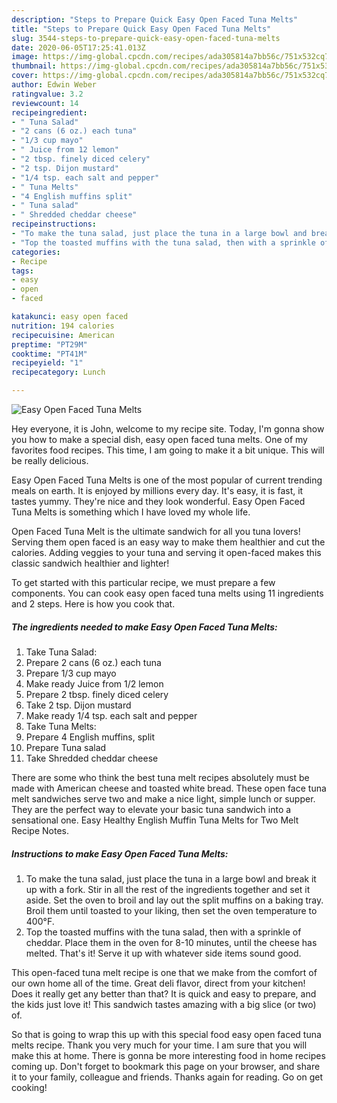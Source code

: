 ```yaml
---
description: "Steps to Prepare Quick Easy Open Faced Tuna Melts"
title: "Steps to Prepare Quick Easy Open Faced Tuna Melts"
slug: 3544-steps-to-prepare-quick-easy-open-faced-tuna-melts
date: 2020-06-05T17:25:41.013Z
image: https://img-global.cpcdn.com/recipes/ada305814a7bb56c/751x532cq70/easy-open-faced-tuna-melts-recipe-main-photo.jpg
thumbnail: https://img-global.cpcdn.com/recipes/ada305814a7bb56c/751x532cq70/easy-open-faced-tuna-melts-recipe-main-photo.jpg
cover: https://img-global.cpcdn.com/recipes/ada305814a7bb56c/751x532cq70/easy-open-faced-tuna-melts-recipe-main-photo.jpg
author: Edwin Weber
ratingvalue: 3.2
reviewcount: 14
recipeingredient:
- " Tuna Salad"
- "2 cans (6 oz.) each tuna"
- "1/3 cup mayo"
- " Juice from 12 lemon"
- "2 tbsp. finely diced celery"
- "2 tsp. Dijon mustard"
- "1/4 tsp. each salt and pepper"
- " Tuna Melts"
- "4 English muffins split"
- " Tuna salad"
- " Shredded cheddar cheese"
recipeinstructions:
- "To make the tuna salad, just place the tuna in a large bowl and break it up with a fork. Stir in all the rest of the ingredients together and set it aside. Set the oven to broil and lay out the split muffins on a baking tray. Broil them until toasted to your liking, then set the oven temperature to 400°F."
- "Top the toasted muffins with the tuna salad, then with a sprinkle of cheddar. Place them in the oven for 8-10 minutes, until the cheese has melted. That&#39;s it! Serve it up with whatever side items sound good."
categories:
- Recipe
tags:
- easy
- open
- faced

katakunci: easy open faced 
nutrition: 194 calories
recipecuisine: American
preptime: "PT29M"
cooktime: "PT41M"
recipeyield: "1"
recipecategory: Lunch

---
```



![Easy Open Faced Tuna Melts](https://img-global.cpcdn.com/recipes/ada305814a7bb56c/751x532cq70/easy-open-faced-tuna-melts-recipe-main-photo.jpg)

Hey everyone, it is John, welcome to my recipe site. Today, I'm gonna show you how to make a special dish, easy open faced tuna melts. One of my favorites food recipes. This time, I am going to make it a bit unique. This will be really delicious.

Easy Open Faced Tuna Melts is one of the most popular of current trending meals on earth. It is enjoyed by millions every day. It's easy, it is fast, it tastes yummy. They're nice and they look wonderful. Easy Open Faced Tuna Melts is something which I have loved my whole life.

Open Faced Tuna Melt is the ultimate sandwich for all you tuna lovers! Serving them open faced is an easy way to make them healthier and cut the calories. Adding veggies to your tuna and serving it open-faced makes this classic sandwich healthier and lighter!


To get started with this particular recipe, we must prepare a few components. You can cook easy open faced tuna melts using 11 ingredients and 2 steps. Here is how you cook that.

<!--inarticleads1-->

##### The ingredients needed to make Easy Open Faced Tuna Melts:

1. Take  Tuna Salad:
1. Prepare 2 cans (6 oz.) each tuna
1. Prepare 1/3 cup mayo
1. Make ready  Juice from 1/2 lemon
1. Prepare 2 tbsp. finely diced celery
1. Take 2 tsp. Dijon mustard
1. Make ready 1/4 tsp. each salt and pepper
1. Take  Tuna Melts:
1. Prepare 4 English muffins, split
1. Prepare  Tuna salad
1. Take  Shredded cheddar cheese


There are some who think the best tuna melt recipes absolutely must be made with American cheese and toasted white bread. These open face tuna melt sandwiches serve two and make a nice light, simple lunch or supper. They are the perfect way to elevate your basic tuna sandwich into a sensational one. Easy Healthy English Muffin Tuna Melts for Two Melt Recipe Notes. 

<!--inarticleads2-->

##### Instructions to make Easy Open Faced Tuna Melts:

1. To make the tuna salad, just place the tuna in a large bowl and break it up with a fork. Stir in all the rest of the ingredients together and set it aside. Set the oven to broil and lay out the split muffins on a baking tray. Broil them until toasted to your liking, then set the oven temperature to 400°F.
1. Top the toasted muffins with the tuna salad, then with a sprinkle of cheddar. Place them in the oven for 8-10 minutes, until the cheese has melted. That&#39;s it! Serve it up with whatever side items sound good.


This open-faced tuna melt recipe is one that we make from the comfort of our own home all of the time. Great deli flavor, direct from your kitchen! Does it really get any better than that? It is quick and easy to prepare, and the kids just love it! This sandwich tastes amazing with a big slice (or two) of. 

So that is going to wrap this up with this special food easy open faced tuna melts recipe. Thank you very much for your time. I am sure that you will make this at home. There is gonna be more interesting food in home recipes coming up. Don't forget to bookmark this page on your browser, and share it to your family, colleague and friends. Thanks again for reading. Go on get cooking!
